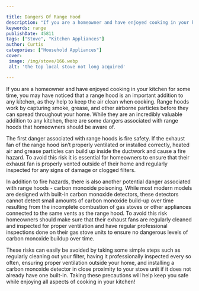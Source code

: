 ```yaml
---

title: Dangers Of Range Hood
description: "If you are a homeowner and have enjoyed cooking in your kitchen for some time, you may have noticed that a range hood is an import...learn more about it now"
keywords: range
publishDate: 45811
tags: ["Stove", "Kitchen Appliances"]
author: Curtis
categories: ["Household Appliances"]
cover: 
 image: /img/stove/166.webp
 alt: 'the top local stove not long acquired'

---
```


If you are a homeowner and have enjoyed cooking in your kitchen for some time, you may have noticed that a range hood is an important addition to any kitchen, as they help to keep the air clean when cooking. Range hoods work by capturing smoke, grease, and other airborne particles before they can spread throughout your home. While they are an incredibly valuable addition to any kitchen, there are some dangers associated with range hoods that homeowners should be aware of. 

The first danger associated with range hoods is fire safety. If the exhaust fan of the range hood isn’t properly ventilated or installed correctly, heated air and grease particles can build up inside the ductwork and cause a fire hazard. To avoid this risk it is essential for homeowners to ensure that their exhaust fan is properly vented outside of their home and regularly inspected for any signs of damage or clogged filters. 

In addition to fire hazards, there is also another potential danger associated with range hoods - carbon monoxide poisoning. While most modern models are designed with built-in carbon monoxide detectors, these detectors cannot detect small amounts of carbon monoxide build-up over time resulting from the incomplete combustion of gas stoves or other appliances connected to the same vents as the range hood. To avoid this risk homeowners should make sure that their exhaust fans are regularly cleaned and inspected for proper ventilation and have regular professional inspections done on their gas stove units to ensure no dangerous levels of carbon monoxide buildup over time. 

These risks can easily be avoided by taking some simple steps such as regularly cleaning out your filter, having it professionally inspected every so often, ensuring proper ventilation outside your home, and installing a carbon monoxide detector in close proximity to your stove unit if it does not already have one built-in. Taking these precautions will help keep you safe while enjoying all aspects of cooking in your kitchen!
